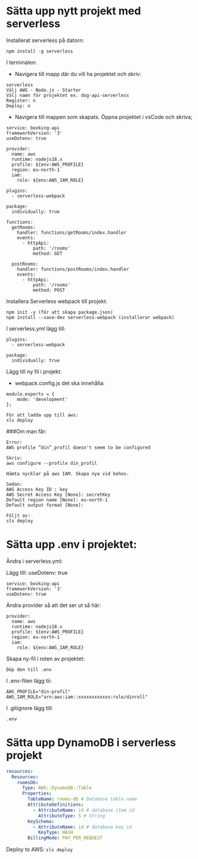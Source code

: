 # Sätta upp nytt projekt med serverless

Installerat serverless på datorn:
```
npm install -g serverless
```
I terminalen:
- Navigera till mapp där du vill ha projektet och skriv:
```
serverless
Välj AWS - Node.js - Starter 
Välj namn för projektet ex. dog-api-serverless
Register: n
Deploy: n
```
- Navigera till mappen som skapats.
Öppna projektet i vsCode och skriva;
```
service: booking-api
frameworkVersion: '3'
useDotenv: true

provider:
  name: aws
  runtime: nodejs18.x
  profile: ${env:AWS_PROFILE}
  region: eu-north-1
  iam:
    role: ${env:AWS_IAM_ROLE}

plugins:
  - serverless-webpack

package:
  individually: true

functions:
  getRooms:
    handler: functions/getRooms/index.handler
    events: 
      - httpApi:
          path: '/rooms'
          method: GET
          
  postRooms:
    handler: functions/postRooms/index.handler
    events: 
      - httpApi:
          path: '/rooms'
          method: POST
```

Installera Serverless webpack till projekt:
```
npm init -y (för att skapa package.json)
npm install --save-dev serverless-webpack (installerar webpack)
```
I serverless.yml lägg till:
```
plugins:
  - serverless-webpack

package:
  individually: true
```
Lägg till ny fil i projekt:
- webpack.config.js det ska innehålla:
```
module.exports = {
    mode: 'development'
};

För att ladda upp till aws:
sls deploy
```

###Om man får:
```
Error:
AWS profile ”din”_profil doesn't seem to be configured

Skriv:
aws configure --profile din_profil

Hämta nycklar på aws IAM. Skapa nya vid behov.

Sedan:
AWS Access Key ID : key
AWS Secret Access Key [None]: secretKey
Default region name [None]: eu-north-1
Default output format [None]:

Följt av:
sls deploy
```

# Sätta upp .env i projektet:

Ändra i serverless.yml:

Lägg till:
    useDotenv: true
```
service: booking-api
frameworkVersion: '3'
useDotenv: true
```
Ändra provider så att det ser ut så här:
```
provider:
  name: aws
  runtime: nodejs18.x
  profile: ${env:AWS_PROFILE}
  region: eu-north-1
  iam:
    role: ${env:AWS_IAM_ROLE}
```
Skapa ny-fil i roten av projektet:
```
Döp den till .env
```
I .env-filen lägg tii:
```
AWS_PROFILE="din-profil"
AWS_IAM_ROLE="arn:aws:iam::xxxxxxxxxxxx:role/dinroll"
```
I .gitignore lägg till:
```
.env
```

# Sätta upp DynamoDB i serverless projekt
```yml
resources:
  Resources:
    roomsDb:
      Type: AWS::DynamoDB::Table
      Properties:
        TableName: rooms-db # Database table name
        AttributeDefinitions: 
          - AttributeName: id # database item id
            AttributeType: S # String
        KeySchema:
          - AttributeName: id # database key id
            KeyType: HASH
        BillingMode: PAY_PER_REQUEST
```
Deploy to AWS: `sls deploy`




    

